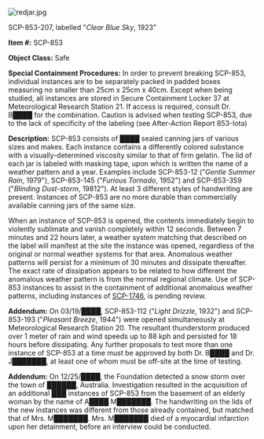 ![redjar.jpg](http://scp-wiki.wdfiles.com/local--files/scp-853/redjar.jpg)

SCP-853-207, labelled "_Clear Blue Sky_, 1923"

**Item #:** SCP-853

**Object Class:** Safe

**Special Containment Procedures:** In order to prevent breaking SCP-853, individual instances are to be separately packed in padded boxes measuring no smaller than 25cm x 25cm x 40cm. Except when being studied, all instances are stored in Secure Containment Locker 37 at Meteorological Research Station 21. If access is required, consult Dr. B████ for the combination. Caution is advised when testing SCP-853, due to the lack of specificity of the labeling (see After-Action Report 853-Iota)

**Description:** SCP-853 consists of ████ sealed canning jars of various sizes and makes. Each instance contains a differently colored substance with a visually-determined viscosity similar to that of firm gelatin. The lid of each jar is labeled with masking tape, upon which is written the name of a weather pattern and a year. Examples include SCP-853-12 ("_Gentle Summer Rain_, 1979"), SCP-853-145 ("_Furious Tornado_, 1952") and SCP-853-359 ("_Blinding Dust-storm_, 19812"). At least 3 different styles of handwriting are present. Instances of SCP-853 are no more durable than commercially available canning jars of the same size.

When an instance of SCP-853 is opened, the contents immediately begin to violently sublimate and vanish completely within 12 seconds. Between 7 minutes and 22 hours later, a weather system matching that described on the label will manifest at the site the instance was opened, regardless of the original or normal weather systems for that area. Anomalous weather patterns will persist for a minimum of 30 minutes and dissipate thereafter. The exact rate of dissipation appears to be related to how different the anomalous weather pattern is from the normal regional climate. Use of SCP-853 instances to assist in the containment of additional anomalous weather patterns, including instances of [SCP-1746](/scp-1746), is pending review.

**Addendum:** On 03/19/████, SCP-853-112 ("_Light Drizzle_, 1932") and SCP-853-193 ("_Pleasant Breeze_, 1944") were opened simultaneously at Meteorological Research Station 20. The resultant thunderstorm produced over 1 meter of rain and wind speeds up to 88 kph and persisted for 18 hours before dissipating. Any further proposals to test more than one instance of SCP-853 at a time must be approved by both Dr. B████ and Dr. J███████, at least one of whom must be off-site at the time of testing.

**Addendum:** On 12/25/████, the Foundation detected a snow storm over the town of ██████, Australia. Investigation resulted in the acquisition of an additional ███ instances of SCP-853 from the basement of an elderly woman by the name of A████ M███████. The handwriting on the lids of the new instances was different from those already contained, but matched that of Mrs. M███████. Mrs. M███████ died of a myocardial infarction upon her detainment, before an interview could be conducted.